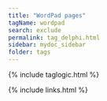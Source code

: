 ```yaml
---
title: "WordPad pages"
tagName: wordpad
search: exclude
permalink: tag_delphi.html
sidebar: mydoc_sidebar
folder: tags
---
```

{% include taglogic.html %}

{% include links.html %}
